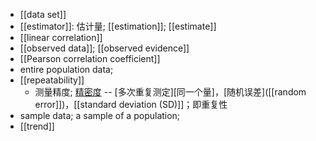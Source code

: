 - [[data set]]
- [[estimator]]: 估计量; [[estimation]]; [[estimate]]
- [[linear correlation]]
- [[observed data]]; [[observed evidence]]
- [[Pearson correlation coefficient]]
- entire population data; 
- [[repeatability]]
    - 测量精度; [精密度]([[precision]]) -- [多次重复测定][同一个量]，[随机误差]([[random error]])，[[standard deviation (SD)]]；即重复性
- sample data; a sample of a population;
- [[trend]]

